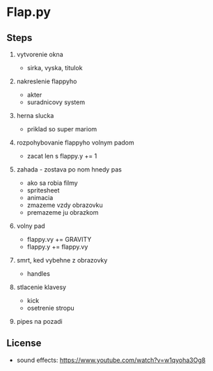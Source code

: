 # Flap.py

## Steps

1. vytvorenie okna
    - sirka, vyska, titulok

2. nakreslenie flappyho
    - akter
    - suradnicovy system

3. herna slucka
    - priklad so super mariom

4. rozpohybovanie flappyho volnym padom
    - zacat len s flappy.y += 1

5. zahada - zostava po nom hnedy pas
    - ako sa robia filmy
    - spritesheet
    - animacia
    - zmazeme vzdy obrazovku
    - premazeme ju obrazkom

6. volny pad
    - flappy.vy += GRAVITY
    - flappy.y += flappy.vy

7. smrt, ked vybehne z obrazovky
    - handles

8. stlacenie klavesy
    - kick
    - osetrenie stropu

9. pipes na pozadi


## License

* sound effects: https://www.youtube.com/watch?v=w1qyoha3Og8
